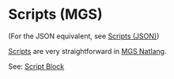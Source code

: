 # Scripts (MGS)

(For the JSON equivalent, see [Scripts (JSON)](../scripts/scripts_json))

[Scripts](../Scripts) are very straightforward in [MGS Natlang](../mgs/mgs_natlang).

See: [Script Block](../mgs/script_block)
